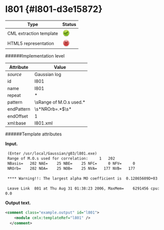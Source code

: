 # l801 {#l801-d3e15872}


| Type                                                                                                                                                | Status                                                                                                                                              |
|----|----|
| CML extraction template                                                                                                                             | ![](/imgs/Total.png)                                                                                                                                |
| HTML5 representation                                                                                                                                | ![](/imgs/None.png)                                                                                                                                 |

######Implementation level

| Attribute                                                                                                                                           | Value                                                                                                                                               |
|----|----|
| *source*                                                                                                                                            | Gaussian log                                                                                                                                        |
| id                                                                                                                                                  | l801                                                                                                                                                |
| name                                                                                                                                                | l801                                                                                                                                                |
| repeat                                                                                                                                              | \*                                                                                                                                                  |
| pattern                                                                                                                                             | \\sRange of M.O.s used.\*                                                                                                                           |
| endPattern                                                                                                                                          | \\s\*NROrb=.\*\$\\s\*                                                                                                                               |
| endOffset                                                                                                                                           | 1                                                                                                                                                   |
| xml:base                                                                                                                                            | l801.xml                                                                                                                                            |

######Template attributes

**Input.**

     (Enter /usr/local/Gaussian/g03/l801.exe)
     Range of M.O.s used for correlation:     1   202
     NBasis=   202 NAE=    25 NBE=    25 NFC=     0 NFV=     0
     NROrb=    202 NOA=    25 NOB=    25 NVA=   177 NVB=   177

     **** Warning!!: The largest alpha MO coefficient is  0.12865609D+03

     Leave Link  801 at Thu Aug 31 01:38:23 2006, MaxMem=    6291456 cpu:       0.0
      

**Output text.**

```xml
<comment class="example.output" id="l801">
    <module cmlx:templateRef="l801" />
  </comment>
```
